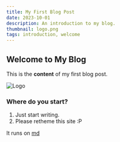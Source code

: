 ```yaml
---
title: My First Blog Post
date: 2023-10-01
description: An introduction to my blog.
thumbnail: logo.png
tags: introduction, welcome
---
```


## Welcome to My Blog

This is the **content** of my first blog post.

![Logo](logo.png)


### Where do you start?
1. Just start writing.
2. Please retheme this site :P

It runs on [md](https://github.com/abcdan/md)
